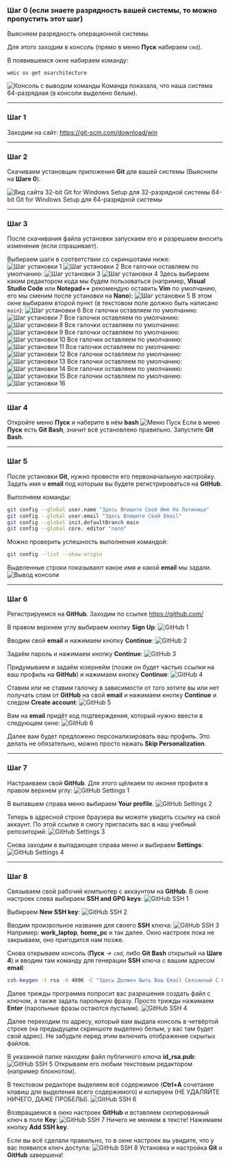 ### Шаг 0 (если знаете разрядность вашей системы, то можно пропустить этот шаг)

Выясняем разрядность операционной системы. 

Для этого заходим в консоль (прямо в меню **Пуск** набираем `cmd`). 

В появившемся окне набираем команду:
```commandline
wmic os get osarchitecture 
```
![Консоль с выводом команды](0_1.png)
Команда показала, что наша система 64-разрядная (в консоли выделено белым).
***
### Шаг 1

Заходим на сайт: https://git-scm.com/download/win
***
### Шаг 2

Скачиваем установщик приложения **Git** для вашей системы (Выяснили на **Шаге 0**).

![Вид сайта](2_1.png)
32-bit Git for Windows Setup для 32-разрядной системы
64-bit Git for Windows Setup для 64-разрядной системы
***
### Шаг 3

После скачивания файла установки запускаем его и разрешаем вносить изменения (если спрашивает).

Выбираем шаги в соответствии со скриншотами ниже:
![Шаг установки 1](3_1.png)
![Шаг установки 2](3_2.png)
Все галочки оставляем по умолчанию:
![Шаг установки 3](3_3.png)
![Шаг установки 4](3_4.png)
Здесь выбираем каким редактором кода мы будем пользоваться (например, **Visual Studio Code** или **Notepad++** рекомендую оставить **Vim** по умолчанию, его мы сменим после установки на **Nano**):
![Шаг установки 5](3_5.png)
В этом окне выбираем второй пункт (в текстовом поле должно быть написано `main`):
![Шаг установки 6](3_6.png)
Все галочки оставляем по умолчанию:
![Шаг установки 7](3_7.png)
Все галочки оставляем по умолчанию:
![Шаг установки 8](3_8.png)
Все галочки оставляем по умолчанию:
![Шаг установки 9](3_9.png)
Все галочки оставляем по умолчанию:
![Шаг установки 10](3_10.png)
Все галочки оставляем по умолчанию:
![Шаг установки 11](3_11.png)
Все галочки оставляем по умолчанию:
![Шаг установки 12](3_12.png)
Все галочки оставляем по умолчанию:
![Шаг установки 13](3_13.png)
Все галочки оставляем по умолчанию:
![Шаг установки 14](3_14.png)
Все галочки оставляем по умолчанию:
![Шаг установки 15](3_15.png)
Все галочки оставляем по умолчанию:
![Шаг установки 16](3_16.png)
***
### Шаг 4
Откройте меню **Пуск** и наберите в нём **bash**
![Меню Пуск](4_1.png)
Если в меню **Пуск** есть **Git Bash**, значит всё установлено правильно.
Запустите **Git Bash**.

***
### Шаг 5

После установки **Git**, нужно провести его первоначальную настройку. Задать имя и **email** под которым вы будете регистрироваться на **GitHub**.

Выполняем команды:
```bash
git config --global user.name "Здесь Впишите Своё Имя На Латинице"
git config --global user.email "Здесь Впишите Свой Email"
git config --global init.defaultBranch main
git config --global core. editor "nano" 
```

Можно проверить успешность выполнения командой:
```bash
git config --list --show-origin
```
Выделенные строки показывают какое имя и какой **email** мы задали.
![Вывод консоли](5_1.png)
***
### Шаг 6

Регистрируемся на **GitHub**.
Заходим по ссылке https://github.com/

В правом верхнем углу выбираем кнопку **Sign Up**:
![GitHub 1](6_1.png)

Вводим свой **email** и нажимаем кнопку **Continue**:
![GitHub 2](6_2.png)

Задаём пароль и нажимаем кнопку **Continue**:
![GitHub 3](6_3.png)

Придумываем и задаём юзернейм (позже он будет частью ссылки на ваш профиль на **GitHub**) и нажимаем кнопку **Continue**:
![GitHub 4](6_4.png)

Ставим или не ставим галочку в зависимости от того хотите вы или нет получать спам от **GitHub** на свой **email** и нажимаем кнопку **Continue** и следом **Create account**:
![GitHub 5](6_5.png)

Вам на **email** придёт код подтверждения, который нужно ввести в следующем окне:
![GitHub 6](6_6.png)

Далее вам будет предложено персонализировать ваш профиль. Это делать не обязательно, можно просто нажать **Skip Personalization**.
***
### Шаг 7

Настраиваем свой **GitHub**.
Для этого щёлкаем по иконке профиля в правом верхнем углу:
![GitHub Settings 1](7_1.png)

В выпавшем справа меню выбираем **Your profile**.
![GitHub Settings 2](7_2.png)

Теперь в адресной строке браузера вы можете увидеть ссылку на свой аккаунт.
По этой ссылке я смогу пригласить вас в наш учебный репозиторий:
![GitHub Settings 3](7_3.png)

Снова заходим в выпадающее справа меню и выбираем **Settings**:
![GitHub Settings 4](7_4.png)
***
### Шаг 8

Связываем свой рабочий компьютер с аккаунтом на **GitHub**.
В окне настроек слева выбираем **SSH and GPG keys**:
![GitHub SSH 1](8_1.png)

Выбираем **New SSH key**:
![GitHub SSH 2](8_2.png)

Вводим произвольное название для своего **SSH** ключа:
![GitHub SSH 3](8_3.png)
Например: **work_laptop**, **home_pc** и так далее.
Окно настроек пока не закрываем, оно пригодится нам позже.

Снова открываем консоль (**Пуск** → `cmd`, либо **Git Bash** открытый на **Шаге 4**) и вводим там команду для генерации **SSH** ключа с вашим адресом **email**:
```bash
ssh-keygen -t rsa -b 4096 -C "Здесь Должен Быть Ваш Email Связанный С GitHub"
```

Далее трижды программа попросит вас разрешения создать файл с ключом, а также задать парольную фразу. Просто трижды нажимаем **Enter** (парольные фразы остаются пустыми).
![GitHub SSH 4](8_4.png)

Далее переходим по адресу, который вам выдала консоль в четвёртой строке (на предыдущем скриншоте выделено белым, у вас там будет свой адрес). Не забудьте перед этим включить отображение скрытых файлов.

В указанной папке находим файл публичного ключа **id_rsa.pub**:
![GitHub SSH 5](8_5.png)
Открываем его любым текстовым редактором (например блокнотом).

В текстовом редакторе выделяем всё содержимое (**Ctrl+A** сочетание клавиш для выделения всего содержимого) и копируем (НЕ УДАЛЯЙТЕ НИЧЕГО, ДАЖЕ ПРОБЕЛЫ).
![GitHub SSH 6](8_6.png)

Возвращаемся в окно настроек **GitHub** и вставляем скопированный ключ в поле **Key**:
![GitHub SSH 7](8_7.png)
Ничего не меняем в тексте!
Нажимаем кнопку **Add SSH key**.

Если вы всё сделали правильно, то в окне настроек вы увидите, что у вас появился ключ доступа:
![GitHub SSH 8](8_8.png)
Установка и настройка **Git** и **GitHub** завершена!




